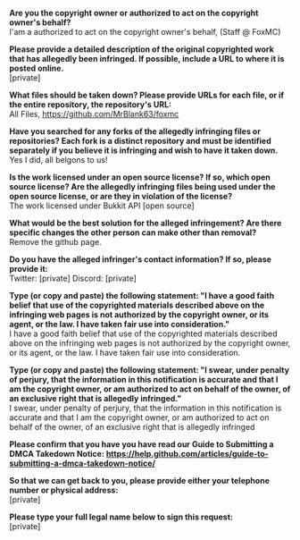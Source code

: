 **Are you the copyright owner or authorized to act on the copyright owner's behalf?**  
I'am a authorized to act on the copyright owner's behalf, (Staff @ FoxMC)

**Please provide a detailed description of the original copyrighted work that has allegedly been infringed. If possible, include a URL to where it is posted online.**  
[private]

**What files should be taken down? Please provide URLs for each file, or if the entire repository, the repository's URL:**  
All Files, https://github.com/MrBlank63/foxmc

**Have you searched for any forks of the allegedly infringing files or repositories? Each fork is a distinct repository and must be identified separately if you believe it is infringing and wish to have it taken down.**  
Yes I did, all belgons to us!

**Is the work licensed under an open source license? If so, which open source license? Are the allegedly infringing files being used under the open source license, or are they in violation of the license?**  
The work licensed under Bukkit API [open source]

**What would be the best solution for the alleged infringement? Are there specific changes the other person can make other than removal?**  
Remove the github page.

**Do you have the alleged infringer's contact information? If so, please provide it:**  
Twitter: [private] Discord: [private]

**Type (or copy and paste) the following statement: "I have a good faith belief that use of the copyrighted materials described above on the infringing web pages is not authorized by the copyright owner, or its agent, or the law. I have taken fair use into consideration."**   
I have a good faith belief that use of the copyrighted materials described above on the infringing web pages is not authorized by the copyright owner, or its agent, or the law. I have taken fair use into consideration.

**Type (or copy and paste) the following statement: "I swear, under penalty of perjury, that the information in this notification is accurate and that I am the copyright owner, or am authorized to act on behalf of the owner, of an exclusive right that is allegedly infringed."**  
I swear, under penalty of perjury, that the information in this notification is accurate and that I am the copyright owner, or am authorized to act on behalf of the owner, of an exclusive right that is allegedly infringed

**Please confirm that you have you have read our Guide to Submitting a DMCA Takedown Notice: https://help.github.com/articles/guide-to-submitting-a-dmca-takedown-notice/**

**So that we can get back to you, please provide either your telephone number or physical address:**  
[private]

**Please type your full legal name below to sign this request:**  
[private]
